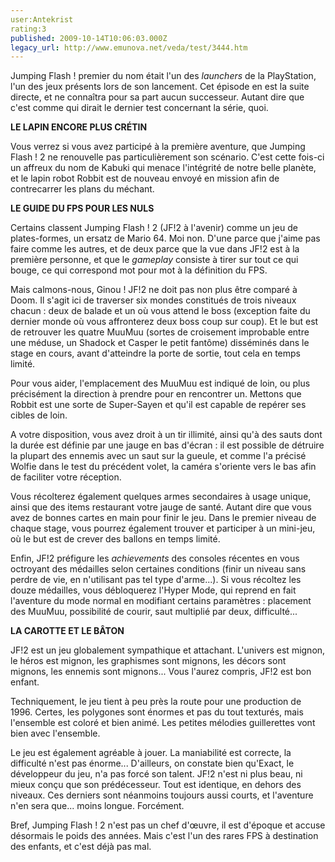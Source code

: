 ```yaml
---
user:Antekrist
rating:3
published: 2009-10-14T10:06:03.000Z
legacy_url: http://www.emunova.net/veda/test/3444.htm
---
```

Jumping Flash ! premier du nom était l'un des _launchers_ de la PlayStation, l'un des jeux présents lors de son lancement. Cet épisode en est la suite directe, et ne connaîtra pour sa part aucun successeur. Autant dire que c'est comme qui dirait le dernier test concernant la série, quoi.  

  

**LE LAPIN ENCORE PLUS CRÉTIN**  

Vous verrez si vous avez participé à la première aventure, que Jumping Flash ! 2 ne renouvelle pas particulièrement son scénario. C'est cette fois-ci un affreux du nom de Kabuki qui menace l'intégrité de notre belle planète, et le lapin robot Robbit est de nouveau envoyé en mission afin de contrecarrer les plans du méchant.  

  

**LE GUIDE DU FPS POUR LES NULS**  

Certains classent Jumping Flash ! 2 (JF!2 à l'avenir) comme un jeu de plates-formes, un ersatz de Mario 64\. Moi non. D'une parce que j'aime pas faire comme les autres, et de deux parce que la vue dans JF!2 est à la première personne, et que le _gameplay_ consiste à tirer sur tout ce qui bouge, ce qui correspond mot pour mot à la définition du FPS.  

Mais calmons-nous, Ginou ! JF!2 ne doit pas non plus être comparé à Doom. Il s'agit ici de traverser six mondes constitués de trois niveaux chacun : deux de balade et un où vous attend le boss (exception faite du dernier monde où vous affronterez deux boss coup sur coup). Et le but est de retrouver les quatre MuuMuu (sortes de croisement improbable entre une méduse, un Shadock et Casper le petit fantôme) disséminés dans le stage en cours, avant d'atteindre la porte de sortie, tout cela en temps limité.  

Pour vous aider, l'emplacement des MuuMuu est indiqué de loin, ou plus précisément la direction à prendre pour en rencontrer un. Mettons que Robbit est une sorte de Super-Sayen et qu'il est capable de repérer ses cibles de loin.  

A votre disposition, vous avez droit à un tir illimité, ainsi qu'à des sauts dont la durée est définie par une jauge en bas d'écran : il est possible de détruire la plupart des ennemis avec un saut sur la gueule, et comme l'a précisé Wolfie dans le test du précédent volet, la caméra s'oriente vers le bas afin de faciliter votre réception.  

Vous récolterez également quelques armes secondaires à usage unique, ainsi que des items restaurant votre jauge de santé. Autant dire que vous avez de bonnes cartes en main pour finir le jeu. Dans le premier niveau de chaque stage, vous pourrez également trouver et participer à un mini-jeu, où le but est de crever des ballons en temps limité.  

Enfin, JF!2 préfigure les _achievements_ des consoles récentes en vous octroyant des médailles selon certaines conditions (finir un niveau sans perdre de vie, en n'utilisant pas tel type d'arme...). Si vous récoltez les douze médailles, vous débloquerez l'Hyper Mode, qui reprend en fait l'aventure du mode normal en modifiant certains paramètres : placement des MuuMuu, possibilité de courir, saut multiplié par deux, difficulté...  

  

**LA CAROTTE ET LE BÂTON**  

JF!2 est un jeu globalement sympathique et attachant. L'univers est mignon, le héros est mignon, les graphismes sont mignons, les décors sont mignons, les ennemis sont mignons... Vous l'aurez compris, JF!2 est bon enfant.  

Techniquement, le jeu tient à peu près la route pour une production de 1996\. Certes, les polygones sont énormes et pas du tout texturés, mais l'ensemble est coloré et bien animé. Les petites mélodies guillerettes vont bien avec l'ensemble.  

Le jeu est également agréable à jouer. La maniabilité est correcte, la difficulté n'est pas énorme... D'ailleurs, on constate bien qu'Exact, le développeur du jeu, n'a pas forcé son talent. JF!2 n'est ni plus beau, ni mieux conçu que son prédécesseur. Tout est identique, en dehors des niveaux. Ces derniers sont néanmoins toujours aussi courts, et l'aventure n'en sera que... moins longue. Forcément.  

Bref, Jumping Flash ! 2 n'est pas un chef d'œuvre, il est d'époque et accuse désormais le poids des années. Mais c'est l'un des rares FPS à destination des enfants, et c'est déjà pas mal.
